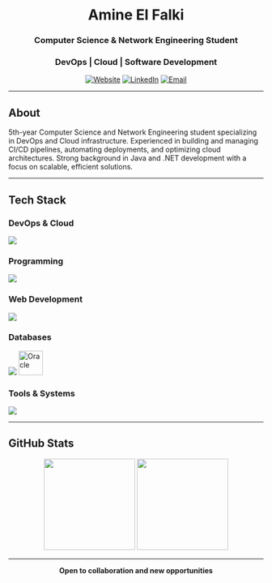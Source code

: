 <div align="center">

# Amine El Falki

### Computer Science & Network Engineering Student
### DevOps | Cloud | Software Development

[![Website](https://img.shields.io/badge/Portfolio-000000?style=for-the-badge&logo=About.me&logoColor=white)](https://amineelfalki.page.gd)
[![LinkedIn](https://img.shields.io/badge/LinkedIn-0A66C2?style=for-the-badge&logo=linkedin&logoColor=white)](https://www.linkedin.com/in/amineelfalki)
[![Email](https://img.shields.io/badge/Email-EA4335?style=for-the-badge&logo=gmail&logoColor=white)](mailto:amine.elfalki@gmail.com)

</div>

---

## About

5th-year Computer Science and Network Engineering student specializing in DevOps and Cloud infrastructure. Experienced in building and managing CI/CD pipelines, automating deployments, and optimizing cloud architectures. Strong background in Java and .NET development with a focus on scalable, efficient solutions.

---

## Tech Stack

### DevOps & Cloud
<p>
<img src="https://skillicons.dev/icons?i=docker,kubernetes,terraform,azure,aws,gitlab,jenkins&theme=dark" />
</p>

### Programming
<p>
<img src="https://skillicons.dev/icons?i=java,python,cs,cpp,bash&theme=dark" />
</p>

### Web Development
<p>
<img src="https://skillicons.dev/icons?i=spring,dotnet,react,flask,html,css,bootstrap&theme=dark" />
</p>

### Databases
<p>
<img src="https://skillicons.dev/icons?i=mysql,postgresql&theme=dark" />
<img src="https://cdn.jsdelivr.net/gh/devicons/devicon/icons/oracle/oracle-original.svg" height="48" alt="Oracle"/>
</p>

### Tools & Systems
<p>
<img src="https://skillicons.dev/icons?i=git,github,linux,windows,vscode,idea,visualstudio&theme=dark" />
</p>

---

## GitHub Stats

<div align="center">

<img src="https://github-readme-stats.vercel.app/api?username=aminexi&show_icons=true&theme=dark&hide_border=true&bg_color=0d1117&title_color=58a6ff&icon_color=58a6ff&text_color=c9d1d9" height="180"/>

<img src="https://github-readme-stats.vercel.app/api/top-langs/?username=aminexi&layout=compact&theme=dark&hide_border=true&bg_color=0d1117&title_color=58a6ff&text_color=c9d1d9" height="180"/>

</div>

---

<div align="center">

**Open to collaboration and new opportunities**

</div>

